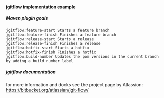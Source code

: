 #### jgitflow implementation example

##### Maven plugin goals
```
jgitflow:feature-start Starts a feature branch
jgitflow:feature-finish Finishes a feature branch
jgitflow:release-start Starts a release
jgitflow:release-finish Finishes a release
jgitflow:hotfix-start Starts a hotfix
jgitflow:hotfix-finish Finishes a hotfix
jgitflow:build-number Updates the pom versions in the current branch by adding a build number label
```

##### jgitflow documentation
for more information and docks see the project page by Atlassion: https://bitbucket.org/atlassian/jgit-flow/
